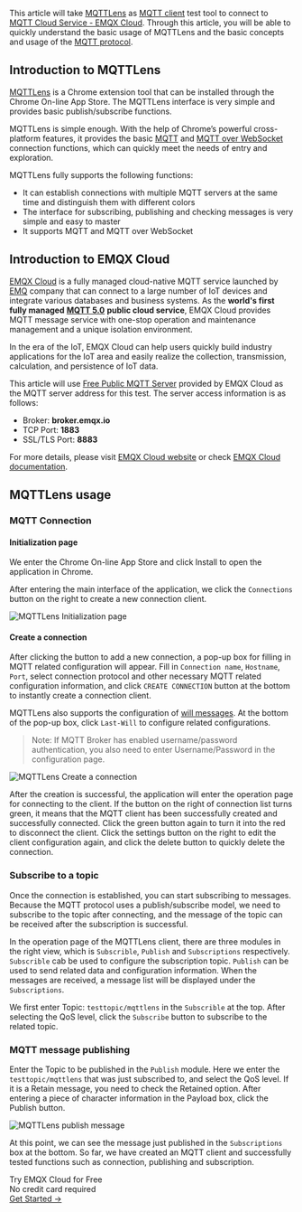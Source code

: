 This article will take [MQTTLens](https://chrome.google.com/webstore/detail/mqttlens/hemojaaeigabkbcookmlgmdigohjobjm/related?hl=zh_cn) as [MQTT client](https://www.emqx.com/en/blog/introduction-to-the-commonly-used-mqtt-client-library) test tool to connect to [MQTT Cloud Service - EMQX Cloud](https://www.emqx.com/en/cloud). Through this article, you will be able to quickly understand the basic usage of MQTTLens and the basic concepts and usage of the [MQTT protocol](https://www.emqx.com/en/mqtt-guide).



## Introduction to MQTTLens

[MQTTLens](https://chrome.google.com/webstore/detail/mqttlens/hemojaaeigabkbcookmlgmdigohjobjm/related?hl=zh_cn) is a Chrome extension tool that can be installed through the Chrome On-line App Store. The MQTTLens interface is very simple and provides basic publish/subscribe functions.

MQTTLens is simple enough. With the help of Chrome’s powerful cross-platform features, it provides the basic [MQTT](https://www.emqx.com/en/mqtt-guide) and [MQTT over WebSocket](https://www.emqx.com/en/blog/connect-to-mqtt-broker-with-websocket) connection functions, which can quickly meet the needs of entry and exploration. 

MQTTLens fully supports the following functions:

- It can establish connections with multiple MQTT servers at the same time and distinguish them with different colors
- The interface for subscribing, publishing and checking messages is very simple and easy to master
- It supports MQTT and MQTT over WebSocket



## Introduction to EMQX Cloud

[EMQX Cloud](https://www.emqx.com/en/cloud) is a fully managed cloud-native MQTT service launched by [EMQ](https://www.emqx.com/en) company that can connect to a large number of IoT devices and integrate various databases and business systems. As the **world's first fully managed** [**MQTT 5.0**](https://www.emqx.com/en/mqtt/mqtt5) **public cloud service**, EMQX Cloud provides MQTT message service with one-stop operation and maintenance management and a unique isolation environment.

In the era of the IoT, EMQX Cloud can help users quickly build industry applications for the IoT area and easily realize the collection, transmission, calculation, and persistence of IoT data.

This article will use [Free Public MQTT Server](https://www.emqx.com/en/mqtt/public-mqtt5-broker) provided by EMQX Cloud as the MQTT server address for this test. The server access information is as follows:

- Broker: **broker.emqx.io**
- TCP Port: **1883**
- SSL/TLS Port: **8883**

For more details, please visit [EMQX Cloud website](https://www.emqx.com/en/cloud) or check [EMQX Cloud documentation](https://docs.emqx.com/en/cloud/latest/).



## MQTTLens usage

### MQTT Connection

#### Initialization page

We enter the Chrome On-line App Store and click Install to open the application in Chrome.

After entering the main interface of the application, we click the `Connections` button on the right to create a new connection client.

![MQTTLens Initialization page](https://assets.emqx.com/images/017284bd21723e22993d75f23050348d.png)

#### Create a connection

After clicking the button to add a new connection, a pop-up box for filling in MQTT related configuration will appear. Fill in `Connection name`, `Hostname`, `Port`, select connection protocol and other necessary MQTT related configuration information, and click `CREATE CONNECTION` button at the bottom to instantly create a connection client.

MQTTLens also supports the configuration of [will messages](https://www.emqx.com/en/blog/use-of-mqtt-will-message). At the bottom of the pop-up box, click `Last-Will` to configure related configurations.

> Note: If MQTT Broker has enabled username/password authentication, you also need to enter Username/Password in the configuration page.

![MQTTLens Create a connection](https://assets.emqx.com/images/1e7916ea7e3a5d4e30053b05549fb6c8.png)

After the creation is successful, the application will enter the operation page for connecting to the client. If the button on the right of connection list turns green, it means that the MQTT client has been successfully created and successfully connected. Click the green button again to turn it into the red to disconnect the client. Click the settings button on the right to edit the client configuration again, and click the delete button to quickly delete the connection.

### Subscribe to a topic

Once the connection is established, you can start subscribing to messages. Because the MQTT protocol uses a publish/subscribe model, we need to subscribe to the topic after connecting, and the message of the topic can be received after the subscription is successful.

In the operation page of the MQTTLens client, there are three modules in the right view, which is `Subscrible`, `Publish` and `Subscriptions` respectively. `Subscrible` cab be used to configure the subscription topic. `Publish` can be used to send related data and configuration information. When the messages are received, a message list will be displayed under the `Subscriptions`.

We first enter Topic: `testtopic/mqttlens` in the `Subscrible` at the top. After selecting the QoS level, click the `Subscribe` button to subscribe to the related topic.

### MQTT message publishing

Enter the Topic to be published in the `Publish` module. Here we enter the `testtopic/mqttlens` that was just subscribed to, and select the QoS level. If it is a Retain message, you need to check the Retained option. After entering a piece of character information in the Payload box, click the Publish button.

![MQTTLens publish message](https://assets.emqx.com/images/1022237564e692fa597e9236ecd81640.png)

At this point, we can see the message just published in the `Subscriptions` box at the bottom. So far, we have created an MQTT client and successfully tested functions such as connection, publishing and subscription.


<section class="promotion">
    <div>
        Try EMQX Cloud for Free
        <div class="is-size-14 is-text-normal has-text-weight-normal">No credit card required</div>
    </div>
    <a href="https://accounts.emqx.com/signup?continue=https://cloud-intl.emqx.com/console/deployments/0?oper=new" class="button is-gradient px-5">Get Started →</a >
</section>
